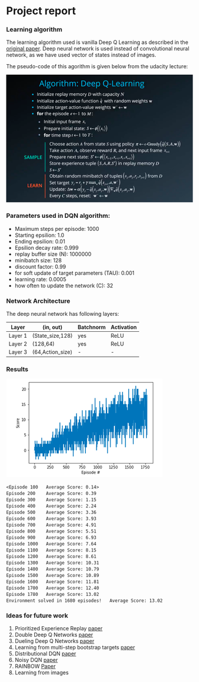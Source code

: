 # Project report
### Learning algorithm

The learning algorithm used is vanilla Deep Q Learning as described in the [original paper](https://storage.googleapis.com/deepmind-media/dqn/DQNNaturePaper.pdf). Deep neural network is used instead of convolutional neural network, as we have used vector of states instead of images. 

The pseudo-code of this agorithm is given below from the udacity lecture:

![DQN Algorithm](images/dqn_algorithm.png)

### Parameters used in DQN algorithm:

* Maximum steps per episode: 1000
* Starting epsilion: 1.0
* Ending epsilion: 0.01
* Epsilion decay rate: 0.999
* replay buffer size (N): 1000000  
* minibatch size: 128         
* discount factor: 0.99            
* for soft update of target parameters (TAU): 0.001              
* learning rate: 0.0005               
* how often to update the network (C): 32        

### Network Architecture
The deep neural network has following layers:

Layer        | (in, out)        | Batchnorm | Activation      
------------ | -----------------|-----------|------------
Layer 1 | (State_size,128)|yes|ReLU
Layer 2 | (128,64)|yes|ReLU
Layer 3 | (64,Action_size)|-|-

### Results

![plot](images/plot_navigation_dqn.png)

`<Episode 100	Average Score: 0.14>`<br/>
`Episode 200	Average Score: 0.39`<br/>
`Episode 300	Average Score: 1.15`<br/>
`Episode 400	Average Score: 2.24`<br/>
`Episode 500	Average Score: 3.36`<br/>
`Episode 600	Average Score: 3.93`<br/>
`Episode 700	Average Score: 4.91`<br/>
`Episode 800	Average Score: 5.51`<br/>
`Episode 900	Average Score: 6.93`<br/>
`Episode 1000	Average Score: 7.64`<br/>
`Episode 1100	Average Score: 8.15`<br/>
`Episode 1200	Average Score: 8.61`<br/>
`Episode 1300	Average Score: 10.31`<br/>
`Episode 1400	Average Score: 10.79`<br/>
`Episode 1500	Average Score: 10.89`<br/>
`Episode 1600	Average Score: 11.81`<br/>
`Episode 1700	Average Score: 12.40`<br/>
`Episode 1780	Average Score: 13.02`<br/>
`Environment solved in 1680 episodes!	Average Score: 13.02`<br/>


### Ideas for future work
1. Prioritized Experience Replay [paper](https://arxiv.org/abs/1511.05952)
1. Double Deep Q Networks [paper](https://arxiv.org/abs/1509.06461)
1. Dueling Deep Q Networks [paper](https://arxiv.org/abs/1511.06581)
1. Learning from multi-step bootstrap targets [paper](https://arxiv.org/abs/1611.05397)
1. Distributional DQN [paper](https://arxiv.org/abs/1707.06887)
1. Noisy DQN [paper](https://arxiv.org/abs/1706.10295)
1. RAINBOW [Paper](https://arxiv.org/abs/1710.02298)
1. Learning from images
